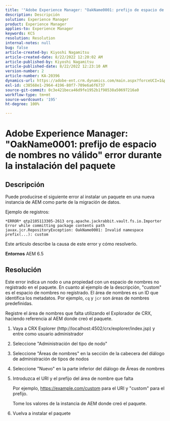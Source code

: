 ```yaml
---
title: '"Adobe Experience Manager: "OakName0001: prefijo de espacio de nombres no válido" error durante la instalación del paquete"'
description: Descripción
solution: Experience Manager
product: Experience Manager
applies-to: Experience Manager
keywords: KCS
resolution: Resolution
internal-notes: null
bug: false
article-created-by: Kiyoshi Nagamitsu
article-created-date: 8/22/2022 12:20:02 AM
article-published-by: Kiyoshi Nagamitsu
article-published-date: 8/22/2022 12:23:10 AM
version-number: 2
article-number: KA-20396
dynamics-url: https://adobe-ent.crm.dynamics.com/main.aspx?forceUCI=1&pagetype=entityrecord&etn=knowledgearticle&id=3431d625-b021-ed11-b83e-002248086696
exl-id: c38568e1-2964-4196-80f7-709e6a6f6737
source-git-commit: 0c3e421beca46d9fe1952b1f98538a50697216a0
workflow-type: tm+mt
source-wordcount: '195'
ht-degree: 100%

---
```


# Adobe Experience Manager: &quot;OakName0001: prefijo de espacio de nombres no válido&quot; error durante la instalación del paquete

## Descripción


Puede producirse el siguiente error al instalar un paquete en una nueva instancia de AEM como parte de la migración de datos.

Ejemplo de registros:


```
*ERROR* qtp2105113305-2613 org.apache.jackrabbit.vault.fs.io.Importer Error while committing package contents path javax.jcr.RepositoryException: OakName0001: Invalid namespace prefix(...): custom
```




Este artículo describe la causa de este error y cómo resolverlo.

<b>Entornos</b>
AEM 6.5


## Resolución


Este error indica un nodo o una propiedad con un espacio de nombres no registrado en el paquete.
En cuanto al ejemplo de la descripción, &quot;custom&quot; es el espacio de nombres no registrado.
El área de nombres es un ID que identifica los metadatos. Por ejemplo, `cq` y `jcr` son áreas de nombres predefinidas.

Registre el área de nombres que falta utilizando el Explorador de CRX, haciendo referencia al AEM donde creó el paquete.

1. Vaya a CRX Explorer (http://localhost:4502/crx/explorer/index.jsp) y entre como usuario administrador
2. Seleccione &quot;Administración del tipo de nodo&quot;
3. Seleccione &quot;Áreas de nombres&quot; en la sección de la cabecera del diálogo de administración de tipos de nodos
4. Seleccione &quot;Nuevo&quot; en la parte inferior del diálogo de Áreas de nombres
5. Introduzca el URI y el prefijo del área de nombre que falta

   Por ejemplo, https://example.com/custom para el URI y &quot;custom&quot; para el prefijo.

   Tome los valores de la instancia de AEM donde creó el paquete.

6. Vuelva a instalar el paquete
